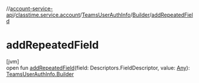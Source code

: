 //[account-service-api](../../../../index.md)/[classtime.service.account](../../index.md)/[TeamsUserAuthInfo](../index.md)/[Builder](index.md)/[addRepeatedField](add-repeated-field.md)

# addRepeatedField

[jvm]\
open fun [addRepeatedField](add-repeated-field.md)(field: Descriptors.FieldDescriptor, value: [Any](https://kotlinlang.org/api/latest/jvm/stdlib/kotlin/-any/index.html)): [TeamsUserAuthInfo.Builder](index.md)
